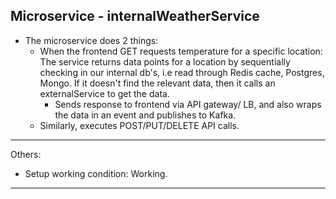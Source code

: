 ## Microservice - internalWeatherService

- The microservice does 2 things:
  - When the frontend GET requests temperature for a specific location: The service returns data points for a location by sequentially checking in our internal db's, i.e read through Redis cache, Postgres, Mongo. If it doesn't find the relevant data, then it calls an externalService to get the data.
    - Sends response to frontend via API gateway/ LB, and also wraps the data in an event and publishes to Kafka.
  - Similarly, executes POST/PUT/DELETE API calls. 

---------

Others:

- Setup working condition: Working. 

---------
